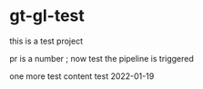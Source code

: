 # gt-gl-test
this is a test project

pr is a number
; now test the pipeline is triggered

one more test
content
test 2022-01-19
